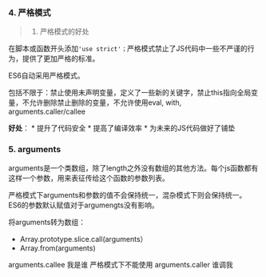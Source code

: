 ### 4. 严格模式
> 1. 严格模式的好处

在脚本或函数开头添加`'use strict'；`严格模式禁止了JS代码中一些不严谨的行为，提供了更加严格的标准。

ES6自动采用严格模式。

包括不限于：禁止使用未声明变量，定义了一些新的关键字，禁止this指向全局变量，不允许删除禁止删除的变量，不允许使用eval, with, arguments.caller/callee

**好处**：
    * 提升了代码安全
    * 提高了编译效率
    * 为未来的JS代码做好了铺垫

### 5. arguments
arguments是一个类数组，除了length之外没有数组的其他方法。每个js函数都有这样一个参数，用来表征传给这个函数的参数列表。

严格模式下arguments和参数的值不会保持统一，混杂模式下则会保持统一。
ES6的参数默认赋值对于argumengts没有影响。

将arguments转为数组：
* Array.prototype.slice.call(arguments）
* Array.from(arguments)

arguments.callee 我是谁   严格模式下不能使用
arguments.caller 谁调我




















